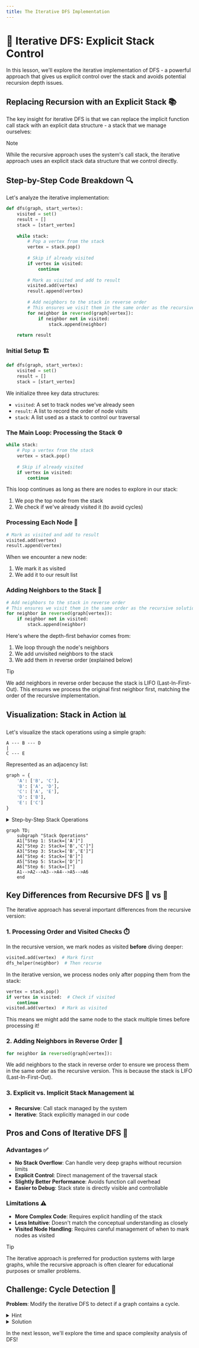 ```yaml
---
title: The Iterative DFS Implementation
---
```


# 🔁 Iterative DFS: Explicit Stack Control

In this lesson, we'll explore the iterative implementation of DFS - a powerful approach that gives us explicit control over the stack and avoids potential recursion depth issues.

## Replacing Recursion with an Explicit Stack 📚

The key insight for iterative DFS is that we can replace the implicit function call stack with an explicit data structure - a stack that we manage ourselves:

> [!NOTE]
> While the recursive approach uses the system's call stack, the iterative approach uses an explicit stack data structure that we control directly.

## Step-by-Step Code Breakdown 🔍

Let's analyze the iterative implementation:

```python
def dfs(graph, start_vertex):
    visited = set()
    result = []
    stack = [start_vertex]
    
    while stack:
        # Pop a vertex from the stack
        vertex = stack.pop()
        
        # Skip if already visited
        if vertex in visited:
            continue
        
        # Mark as visited and add to result
        visited.add(vertex)
        result.append(vertex)
        
        # Add neighbors to the stack in reverse order
        # This ensures we visit them in the same order as the recursive solution
        for neighbor in reversed(graph[vertex]):
            if neighbor not in visited:
                stack.append(neighbor)
    
    return result
```

### Initial Setup 🏗️

```python
def dfs(graph, start_vertex):
    visited = set()
    result = []
    stack = [start_vertex]
```

We initialize three key data structures:
- `visited`: A set to track nodes we've already seen
- `result`: A list to record the order of node visits
- `stack`: A list used as a stack to control our traversal

### The Main Loop: Processing the Stack ⚙️

```python
while stack:
    # Pop a vertex from the stack
    vertex = stack.pop()
    
    # Skip if already visited
    if vertex in visited:
        continue
```

This loop continues as long as there are nodes to explore in our stack:
1. We pop the top node from the stack
2. We check if we've already visited it (to avoid cycles)

### Processing Each Node 🔄

```python
# Mark as visited and add to result
visited.add(vertex)
result.append(vertex)
```

When we encounter a new node:
1. We mark it as visited
2. We add it to our result list

### Adding Neighbors to the Stack 👥

```python
# Add neighbors to the stack in reverse order
# This ensures we visit them in the same order as the recursive solution
for neighbor in reversed(graph[vertex]):
    if neighbor not in visited:
        stack.append(neighbor)
```

Here's where the depth-first behavior comes from:
1. We loop through the node's neighbors
2. We add unvisited neighbors to the stack
3. We add them in reverse order (explained below)

> [!TIP]
> We add neighbors in reverse order because the stack is LIFO (Last-In-First-Out). This ensures we process the original first neighbor first, matching the order of the recursive implementation.

## Visualization: Stack in Action 📊

Let's visualize the stack operations using a simple graph:

```
A --- B --- D
|
C --- E
```

Represented as an adjacency list:
```python
graph = {
    'A': ['B', 'C'],
    'B': ['A', 'D'],
    'C': ['A', 'E'],
    'D': ['B'],
    'E': ['C']
}
```

<details>
<summary>Step-by-Step Stack Operations</summary>

Starting with `start_vertex = 'A'`:

1. Initialize: 
   - `stack = ['A']`
   - `visited = {}`
   - `result = []`

2. Pop 'A' from stack:
   - `stack = []`
   - Mark 'A' as visited: `visited = {'A'}`
   - Add to result: `result = ['A']`
   - Add neighbors in reverse order: 'C', 'B'
   - `stack = ['B', 'C']`

3. Pop 'C' from stack:
   - `stack = ['B']`
   - Mark 'C' as visited: `visited = {'A', 'C'}`
   - Add to result: `result = ['A', 'C']`
   - Add neighbors in reverse order: 'E', 'A'
   - 'A' is already visited, so only add 'E'
   - `stack = ['B', 'E']`

4. Pop 'E' from stack:
   - `stack = ['B']`
   - Mark 'E' as visited: `visited = {'A', 'C', 'E'}`
   - Add to result: `result = ['A', 'C', 'E']`
   - Add neighbors: 'C'
   - 'C' is already visited, so add nothing
   - `stack = ['B']`

5. Pop 'B' from stack:
   - `stack = []`
   - Mark 'B' as visited: `visited = {'A', 'C', 'E', 'B'}`
   - Add to result: `result = ['A', 'C', 'E', 'B']`
   - Add neighbors in reverse order: 'D', 'A'
   - 'A' is already visited, so only add 'D'
   - `stack = ['D']`

6. Pop 'D' from stack:
   - `stack = []`
   - Mark 'D' as visited: `visited = {'A', 'C', 'E', 'B', 'D'}`
   - Add to result: `result = ['A', 'C', 'E', 'B', 'D']`
   - Add neighbors: 'B'
   - 'B' is already visited, so add nothing
   - `stack = []`

7. Stack is empty, so we're done!
   - Final result: `result = ['A', 'C', 'E', 'B', 'D']`
</details>

```mermaid
graph TD;
    subgraph "Stack Operations"
    A1["Step 1: Stack=['A']"]
    A2["Step 2: Stack=['B','C']"]
    A3["Step 3: Stack=['B','E']"]
    A4["Step 4: Stack=['B']"]
    A5["Step 5: Stack=['D']"]
    A6["Step 6: Stack=[]"]
    A1-->A2-->A3-->A4-->A5-->A6
    end
```

## Key Differences from Recursive DFS 🔄 vs 🔁

The iterative approach has several important differences from the recursive version:

### 1. Processing Order and Visited Checks ⏱️

In the recursive version, we mark nodes as visited **before** diving deeper:
```python
visited.add(vertex)  # Mark first
dfs_helper(neighbor)  # Then recurse
```

In the iterative version, we process nodes only after popping them from the stack:
```python
vertex = stack.pop()
if vertex in visited:  # Check if visited
    continue
visited.add(vertex)  # Mark as visited
```

This means we might add the same node to the stack multiple times before processing it!

### 2. Adding Neighbors in Reverse Order 🔄

```python
for neighbor in reversed(graph[vertex]):
```

We add neighbors to the stack in reverse order to ensure we process them in the same order as the recursive version. This is because the stack is LIFO (Last-In-First-Out).

### 3. Explicit vs. Implicit Stack Management 📊

- **Recursive**: Call stack managed by the system
- **Iterative**: Stack explicitly managed in our code

## Pros and Cons of Iterative DFS 🎯

### Advantages ✅

- **No Stack Overflow**: Can handle very deep graphs without recursion limits
- **Explicit Control**: Direct management of the traversal stack
- **Slightly Better Performance**: Avoids function call overhead
- **Easier to Debug**: Stack state is directly visible and controllable

### Limitations ⚠️

- **More Complex Code**: Requires explicit handling of the stack
- **Less Intuitive**: Doesn't match the conceptual understanding as closely
- **Visited Node Handling**: Requires careful management of when to mark nodes as visited

> [!TIP]
> The iterative approach is preferred for production systems with large graphs, while the recursive approach is often clearer for educational purposes or smaller problems.

## Challenge: Cycle Detection 🔄

**Problem**: Modify the iterative DFS to detect if a graph contains a cycle.

<details>
<summary>Hint</summary>

A graph contains a cycle if, during traversal, we encounter a node that is already being processed (it's part of our current exploration path, but not fully processed yet).
</details>

<details>
<summary>Solution</summary>

```python
def has_cycle(graph):
    # Track both visited and currently exploring nodes
    visited = set()
    exploring = set()
    
    def dfs_cycle_detect(node):
        visited.add(node)
        exploring.add(node)
        
        for neighbor in graph[node]:
            if neighbor not in visited:
                if dfs_cycle_detect(neighbor):
                    return True
            elif neighbor in exploring:
                # Found a cycle!
                return True
        
        # Done exploring this node
        exploring.remove(node)
        return False
    
    # Check from each node (for disconnected graphs)
    for node in graph:
        if node not in visited:
            if dfs_cycle_detect(node):
                return True
    
    return False
```

This implementation uses two sets: `visited` for nodes we've seen, and `exploring` for nodes currently on our exploration path. If we ever encounter a node that's in `exploring`, we've found a cycle!
</details>

In the next lesson, we'll explore the time and space complexity analysis of DFS! 